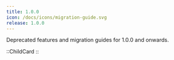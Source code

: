```yaml
---
title: 1.0.0
icon: /docs/icons/migration-guide.svg
release: 1.0.0
---
```


Deprecated features and migration guides for 1.0.0 and onwards.

::ChildCard
::
